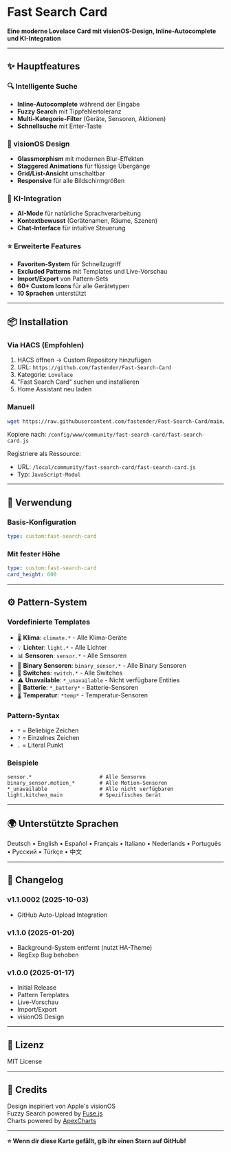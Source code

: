 # Fast Search Card

**Eine moderne Lovelace Card mit visionOS-Design, Inline-Autocomplete und KI-Integration**

---

## ✨ Hauptfeatures

### 🔍 Intelligente Suche
- **Inline-Autocomplete** während der Eingabe
- **Fuzzy Search** mit Tippfehlertoleranz
- **Multi-Kategorie-Filter** (Geräte, Sensoren, Aktionen)
- **Schnellsuche** mit Enter-Taste

### 🎨 visionOS Design
- **Glassmorphism** mit modernen Blur-Effekten
- **Staggered Animations** für flüssige Übergänge
- **Grid/List-Ansicht** umschaltbar
- **Responsive** für alle Bildschirmgrößen

### 🤖 KI-Integration
- **AI-Mode** für natürliche Sprachverarbeitung
- **Kontextbewusst** (Gerätenamen, Räume, Szenen)
- **Chat-Interface** für intuitive Steuerung

### ⭐ Erweiterte Features
- **Favoriten-System** für Schnellzugriff
- **Excluded Patterns** mit Templates und Live-Vorschau
- **Import/Export** von Pattern-Sets
- **60+ Custom Icons** für alle Gerätetypen
- **10 Sprachen** unterstützt

---

## 📦 Installation

### Via HACS (Empfohlen)

1. HACS öffnen → Custom Repository hinzufügen
2. URL: `https://github.com/fastender/Fast-Search-Card`
3. Kategorie: `Lovelace`
4. "Fast Search Card" suchen und installieren
5. Home Assistant neu laden

### Manuell

```bash
wget https://raw.githubusercontent.com/fastender/Fast-Search-Card/main/dist/fast-search-card.js
```

Kopiere nach: `/config/www/community/fast-search-card/fast-search-card.js`

Registriere als Ressource:
- URL: `/local/community/fast-search-card/fast-search-card.js`
- Typ: `JavaScript-Modul`

---

## 🚀 Verwendung

### Basis-Konfiguration

```yaml
type: custom:fast-search-card
```

### Mit fester Höhe

```yaml
type: custom:fast-search-card
card_height: 600
```

---

## ⚙️ Pattern-System

### Vordefinierte Templates

- 🌡️ **Klima**: `climate.*` - Alle Klima-Geräte
- 💡 **Lichter**: `light.*` - Alle Lichter
- 📊 **Sensoren**: `sensor.*` - Alle Sensoren
- 🔘 **Binary Sensoren**: `binary_sensor.*` - Alle Binary Sensoren
- 🔌 **Switches**: `switch.*` - Alle Switches
- ⚠️ **Unavailable**: `*_unavailable` - Nicht verfügbare Entities
- 🔋 **Batterie**: `*_battery*` - Batterie-Sensoren
- 🌡️ **Temperatur**: `*temp*` - Temperatur-Sensoren

### Pattern-Syntax

- `*` = Beliebige Zeichen
- `?` = Einzelnes Zeichen
- `.` = Literal Punkt

### Beispiele

```
sensor.*                      # Alle Sensoren
binary_sensor.motion_*        # Alle Motion-Sensoren
*_unavailable                 # Alle nicht verfügbaren
light.kitchen_main            # Spezifisches Gerät
```

---

## 🌍 Unterstützte Sprachen

Deutsch • English • Español • Français • Italiano • Nederlands • Português • Русский • Türkçe • 中文

---

## 📝 Changelog

### v1.1.0002 (2025-10-03)
- GitHub Auto-Upload Integration

### v1.1.0 (2025-01-20)
- Background-System entfernt (nutzt HA-Theme)
- RegExp Bug behoben

### v1.0.0 (2025-01-17)
- Initial Release
- Pattern Templates
- Live-Vorschau
- Import/Export
- visionOS Design

---

## 📄 Lizenz

MIT License

---

## 🙏 Credits

Design inspiriert von Apple's visionOS  
Fuzzy Search powered by [Fuse.js](https://fusejs.io/)  
Charts powered by [ApexCharts](https://apexcharts.com/)

---

**⭐ Wenn dir diese Karte gefällt, gib ihr einen Stern auf GitHub!**
